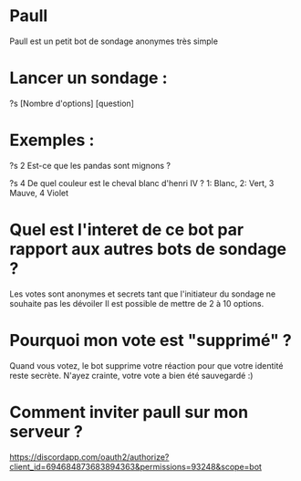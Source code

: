 # Paull

Paull est un petit bot de sondage anonymes très simple

# Lancer un sondage :

?s [Nombre d'options] [question]

# Exemples :

?s 2 Est-ce que les pandas sont mignons ?

?s 4 De quel couleur est le cheval blanc d'henri IV ? 1: Blanc, 2: Vert, 3 Mauve, 4 Violet

# Quel est l'interet de ce bot par rapport aux autres bots de sondage ?

Les votes sont anonymes et secrets tant que l'initiateur du sondage ne souhaite pas les dévoiler
Il est possible de mettre de 2 à 10 options.

# Pourquoi mon vote est "supprimé" ?

Quand vous votez, le bot supprime votre réaction pour que votre identité reste secrète. N'ayez crainte, votre vote a bien été sauvegardé :)

# Comment inviter paull sur mon serveur ?

https://discordapp.com/oauth2/authorize?client_id=694684873683894363&permissions=93248&scope=bot
